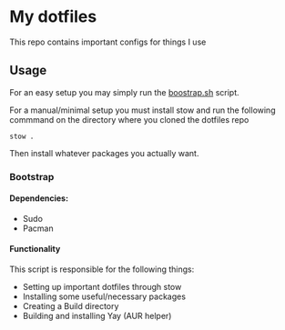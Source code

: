 # My dotfiles

This repo contains important configs for things I use

## Usage

For an easy setup you may simply run the [boostrap.sh](#bootstrap) script.

For a manual/minimal setup you must install stow and run the following commmand on the directory where you cloned the dotfiles repo
    
    stow .
Then install whatever packages you actually want.
### Bootstrap <a name="bootstrap"></a>
#### Dependencies:
- Sudo
- Pacman

#### Functionality
This script is responsible for the following things:

- Setting up important dotfiles through stow
- Installing some useful/necessary packages
- Creating a Build directory
- Building and installing Yay (AUR helper)
